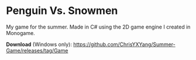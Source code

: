 # Penguin Vs. Snowmen
My game for the summer. Made in C# using the 2D game engine I created in Monogame.

**Download** (Windows only): https://github.com/ChrisYXYang/Summer-Game/releases/tag/Game
